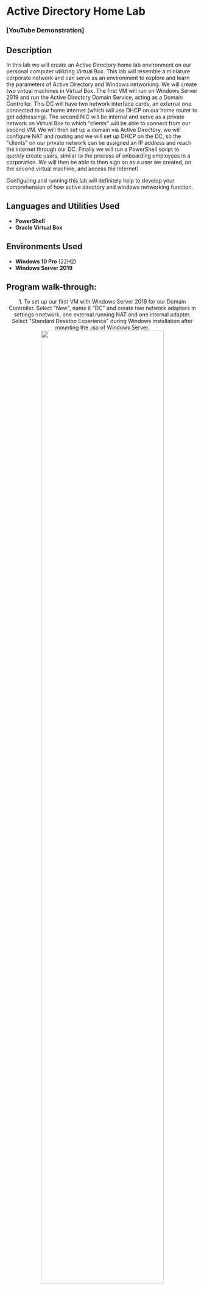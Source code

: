 <h1>Active Directory Home Lab</h1>

 ### [YouTube Demonstration]

<h2>Description</h2>
In this lab we will create an Active Directory home lab environment on our personal computer utilizing Virtual Box. This lab will resemble a miniature corporate network and can serve as an environment to explore and learn the parameters of Active Directory and Windows networking.
We will create two virtual machines in Virtual Box. The first VM will run on Windows Server 2019 and run the Active Directory Domain Service, acting as a Domain Controller. This DC will have two network interface cards, an external one connected to our home internet (which will use DHCP on our home router to get addressing). The second NIC will be internal and serve as a private network on Virtual Box to which "clients" will be able to connect from our second VM. We will then set up a domain via Active Directory, we will configure NAT and routing and we will set up DHCP on the DC, so the "clients" on our private network can be assigned an IP address and reach the internet through our DC. Finally we will run a PowerShell script to quickly create users, similar to the process of onboarding employees in a corporation. We will then be able to then sign on as a user we created, on the second virtual machine, and access the Internet! 

Configuring and running this lab will definitely help to develop your comprehension of how active directory and windows networking function. 
<br />


<h2>Languages and Utilities Used</h2>

- <b>PowerShell</b> 
- <b>Oracle Virtual Box</b>

<h2>Environments Used </h2>

- <b>Windows 10 Pro</b> (22H2)
- <b>Windows Server 2019</b>

<h2>Program walk-through:</h2>

<p align="center">
1. To set up our first VM with Windows Server 2019 for our Domain Controller. Select "New", name it "DC" and create two network adapters in settings->network, one external running NAT and one internal adapter. Select "Standard Desktop Experience" during Windows installation after mounting the .iso of Windows Server. <br/>
<img src="https://i.imgur.com/j7zvtyN.png" height="80%" width="80%" />

<p align="center">
2. After finishing set up of our first VM and logging in, we should see a screen like this: <br/>
<img src="https://i.imgur.com/HJwevWr.png" height="80%" width="80%" />

<p align="center">
3. Go into Network Settings by clicking on the Network Icon at the bottom right, and then select "Change Adapter Options". Go into the status for each adapter and name it according to whether its IP address is matches our home internet or an internal IP from Virtual Box. Finally, change the IPv4 properties of the internal adapter with IP: 172.16.0.1, Subnet Mask 255.255.255.0 and the DNS as 172.16.0.1 (: <br/>
<img src="https://i.imgur.com/cNxmKkK.png" height="80%" width="80%" />

<p align="center">
4. Rename the PC to something clear such as DC for Domain Controller and restart: <br/>
<img src="https://i.imgur.com/bkJ8zsw.png" height="80%" width="80%" />

<p align="center">
5. On Server Manager, click "add roles and features" and select Active Directory Domain Services to install this role. : <br/>
<img src="https://i.imgur.com/5sJTalr.png" height="80%" width="80%" />

<p align="center">
6. After installation of AD/DS, click the flag and select "promote the computer to a domain" to create and configure the domain, selecting "add new forest" and entering "mydomain.com" or something similar: <br/>
<img src="https://i.imgur.com/uwvvVPx.png" height="80%" width="80%" />

<p align="center">
7. After restarting, we will create our own domain admin account. Select the Start menu, and in the Windows Administrator Tools folder, open "Active Directory Users and Computers". In the mydomain.com folder, create a new Organizational Unit and name it "_ADMINS" or something similar. Finally, create a user (yourself), and then in the "Member Of" folder of their properties, enter "domain admins" and add to create a domain admin account:<br/>
<img src="https://i.imgur.com/Ue39dos.png" height="80%" width="80%" />

<p align="center">
8. You should now see the user in the _ADMINS folder<br/>
<img src="https://i.imgur.com/gUdUaRv.png" height="80%" width="80%" />

<p align="center">
9. Now we will set up Routing and Remote Access for our Domain Controller. First, select "Add Roles and Features" and select our server and then "Remote Access" for the role. On the Role Services, select "Routing" and install the role.   <br/>
<img src="https://i.imgur.com/tLVxNmu.png" height="80%" width="80%" />

<p align="center">
10. To figure the role, click on tools at the top right of Server Manager and select "Routing and Remote Access". Right click on our DC in left column of the window, and select "Network Address Translation" NAT on the configuration page. Finally select the "_INTERNET_" to use this public interface to connect to the Internet: (This part may require trying to open the windows twice if the adapters do not appear): <br/>
<img src="https://i.imgur.com/rFRWGiK.png" height="80%" width="80%" />

<p align="center">
 <br/>
<img src="" height="80%" width="80%" />

<p align="center">
 <br/>
<img src="" height="80%" width="80%" />

<p align="center">
 <br/>
<img src="" height="80%" width="80%" />

<p align="center">
 <br/>
<img src="" height="80%" width="80%" />

<p align="center">
 <br/>
<img src="" height="80%" width="80%" />

<p align="center">
 <br/>
<img src="" height="80%" width="80%" />

<p align="center">
 <br/>
<img src="" height="80%" width="80%" />

<p align="center">
 <br/>
<img src="" height="80%" width="80%" />

<p align="center">
 <br/>
<img src="" height="80%" width="80%" />

<p align="center">
 <br/>
<img src="" height="80%" width="80%" />

<p align="center">
 <br/>
<img src="" height="80%" width="80%" />

<p align="center">
 <br/>
<img src="" height="80%" width="80%" />

<p align="center">
 <br/>
<img src="" height="80%" width="80%" />

<p align="center">
 <br/>
<img src="" height="80%" width="80%" />

<p align="center">
 <br/>
<img src="" height="80%" width="80%" />

<p align="center">
 <br/>
<img src="" height="80%" width="80%" />

<p align="center">
 <br/>
<img src="" height="80%" width="80%" />

<p align="center">
 <br/>
<img src="" height="80%" width="80%" />

<p align="center">
 <br/>
<img src="" height="80%" width="80%" />

<p align="center">
 <br/>
<img src="" height="80%" width="80%" />






<br />
<br />

</p>

<!--
 ```diff
- text in red
+ text in green
! text in orange
# text in gray
@@ text in purple (and bold)@@
```
--!>
